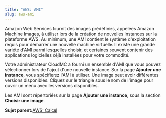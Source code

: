```yaml
---
title: "AWS: AMI"
slug: aws-ami
---
```



Amazon Web Services fournit des images prédéfinies, appelées Amazon Machine Images, à utiliser lors de la création de nouvelles instances sur la plateforme AWS. Au minimum, une AMI contient le système d'exploitation requis pour démarrer une nouvelle machine virtuelle. Il existe une grande variété d'AMI parmi lesquelles choisir, et certaines peuvent contenir des applications logicielles déjà installées pour votre commodité.

Votre administrateur CloudMC a fourni un ensemble d'AMI que vous pouvez sélectionner lors de l'ajout d'une nouvelle instance. Sur la page **Ajouter une instance**, vous spécifierez l'AMI à utiliser. Une image peut avoir différentes versions disponibles. Cliquez sur le triangle sous le nom de l'image pour ouvrir un menu avec les versions disponibles.

Les AMI sont répertoriées sur la page **Ajouter une instance**, sous la section **Choisir une image**.

**Sujet parent:**[AWS: Calcul](aws-compute.md)

